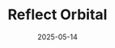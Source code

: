 ---  
layout: startup_page  
title: "Reflect Orbital"  
id: "reflectorbital.com"  
permalink: "/reflectorbitalreflectorbital.com05142025/"  
website: "http://reflectorbital.com/"  
funding_round: "Series A"  
funding_amount: "$20M"  
investors: "Lux Capital, Sequoia Capital, Starship Ventures"  
about: "Reflect Orbital is developing a satellite constellation to provide sunlight on demand. Their mission is to provide large-scale lighting and energy solutions by reflecting sunlight down to Earth."  
markets: "Space Technology, Energy"  
hq: "Hawthorne, California, United States"  
founded_year: "2021"  
linkedin: "https://www.linkedin.com/company/reflectorbital"  
twitter: "https://twitter.com/reflectorbital"  
instagram: ""  
facebook: ""  
crunchbase: "https://www.crunchbase.com/organization/reflect-orbital"  
pitchbook: "https://pitchbook.com/profiles/company/521618-23"  

date_display: "14-May-2025"  
date: "2025-05-14"

# SEO Optimization  
meta_title: "Reflect Orbital - Series A Funding ($20M)"  
meta_description: "Reflect Orbital, Reflect Orbital is developing a satellite constellation to provide sunlight on demand. Their mission is to provide large-scale lighting and energy sol..."  
meta_keywords: "Reflect Orbital, Space Technology, Energy, Series A funding"  
canonical_url: "https://startup.projectstartups.com/reflectorbitalreflectorbital.com05142025/"  
---